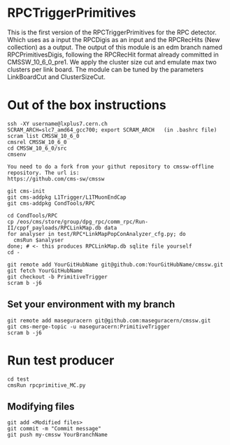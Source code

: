 # RPCTriggerPrimitives

This is the first version of the RPCTriggerPrimitives for the RPC detector. Which uses as a input the RPCDigis as an input and the RPCRecHits (New collection) as a output.
The output of this module is an edm branch named RPCPrimitivesDigis, following the RPCRecHit format already committed in CMSSW_10_6_0_pre1.
We apply the cluster size cut and emulate max two clusters per link board. The module can be tuned by the parameters LinkBoardCut and ClusterSizeCut. 

#  Out of the box instructions

```
ssh -XY username@lxplus7.cern.ch
SCRAM_ARCH=slc7_amd64_gcc700; export SCRAM_ARCH   (in .bashrc file)
scram list CMSSW_10_6_0
cmsrel CMSSW_10_6_0
cd CMSSW_10_6_0/src
cmsenv
```

```
You need to do a fork from your githut repository to cmssw-offline repository. The url is:
https://github.com/cms-sw/cmssw
```


```
git cms-init
git cms-addpkg L1Trigger/L1TMuonEndCap
git cms-addpkg CondTools/RPC

cd CondTools/RPC
cp /eos/cms/store/group/dpg_rpc/comm_rpc/Run-II/cppf_payloads/RPCLinkMap.db data
for analyser in test/RPC*LinkMapPopConAnalyzer_cfg.py; do 
  cmsRun $analyser
done; # <- this produces RPCLinkMap.db sqlite file yourself
cd -

git remote add YourGitHubName git@github.com:YourGitHubName/cmssw.git
git fetch YourGitHubName
git checkout -b PrimitiveTrigger
scram b -j6

```

## Set your environment with my branch

```
git remote add maseguracern git@github.com:maseguracern/cmssw.git
git cms-merge-topic -u maseguracern:PrimitiveTrigger 
scram b -j6
```

# Run test producer
```
cd test
cmsRun rpcprimitive_MC.py
```

## Modifying files
```
git add <Modified files>
git commit -m "Commit message"
git push my-cmssw YourBranchName
```

